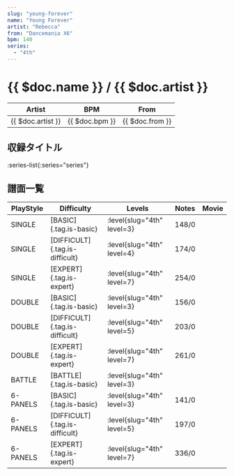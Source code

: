 ```yaml
---
slug: "young-forever"
name: "Young Forever"
artist: "Rebecca"
from: "Dancemania X6"
bpm: 140
series:
  - "4th"
---
```


# {{ $doc.name }} / {{ $doc.artist }}

|Artist|BPM|From|
|------|---|----|
|{{ $doc.artist }}|{{ $doc.bpm }}|{{ $doc.from }}|

## 収録タイトル

:series-list{:series="series"}

## 譜面一覧

|PlayStyle|Difficulty|Levels|Notes|Movie|
|---------|----------|------|-----|-----|
|SINGLE|[BASIC]{.tag.is-basic}|<div class="field is-grouped is-grouped-multiline"> :level{slug="4th" level=3}</div>|148/0||
|SINGLE|[DIFFICULT]{.tag.is-difficult}|<div class="field is-grouped is-grouped-multiline"> :level{slug="4th" level=4}</div>|174/0||
|SINGLE|[EXPERT]{.tag.is-expert}|<div class="field is-grouped is-grouped-multiline"> :level{slug="4th" level=7}</div>|254/0||
|DOUBLE|[BASIC]{.tag.is-basic}|<div class="field is-grouped is-grouped-multiline"> :level{slug="4th" level=3}</div>|156/0||
|DOUBLE|[DIFFICULT]{.tag.is-difficult}|<div class="field is-grouped is-grouped-multiline"> :level{slug="4th" level=5}</div>|203/0||
|DOUBLE|[EXPERT]{.tag.is-expert}|<div class="field is-grouped is-grouped-multiline"> :level{slug="4th" level=7}</div>|261/0||
|BATTLE|[BATTLE]{.tag.is-basic}|<div class="field is-grouped is-grouped-multiline"> :level{slug="4th" level=3}</div>|||
|6-PANELS|[BASIC]{.tag.is-basic}|<div class="field is-grouped is-grouped-multiline"> :level{slug="4th" level=3}</div>|141/0||
|6-PANELS|[DIFFICULT]{.tag.is-difficult}|<div class="field is-grouped is-grouped-multiline"> :level{slug="4th" level=5}</div>|197/0||
|6-PANELS|[EXPERT]{.tag.is-expert}|<div class="field is-grouped is-grouped-multiline"> :level{slug="4th" level=7}</div>|336/0||
